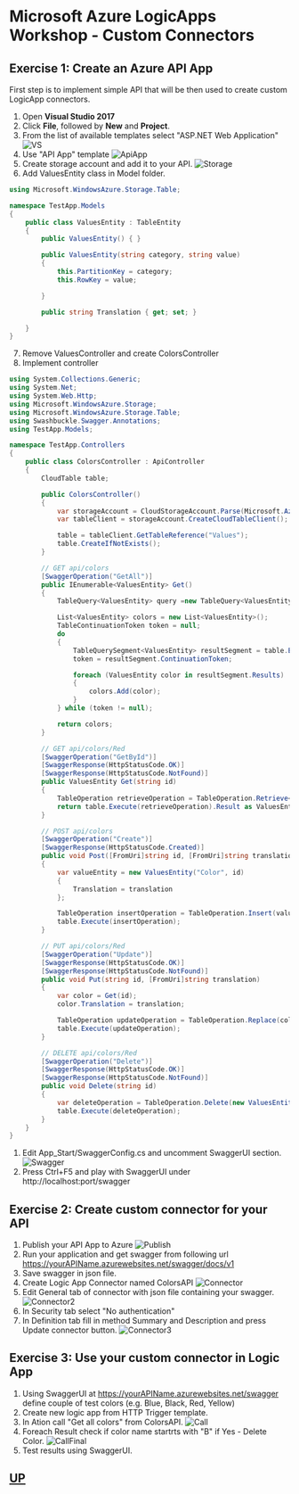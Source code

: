 # Microsoft Azure LogicApps Workshop - Custom Connectors

## Exercise 1: Create an Azure API App ##

First step is to implement simple API that will be then used to create custom LogicApp connectors.

1. Open **Visual Studio 2017**
2. Click **File**, followed by **New** and **Project**.
3. From the list of available templates select "ASP.NET Web Application"
   ![VS](_img/NewProject.png)
4. Use "API App" template 
   ![ApiApp](_img/ApiApp.png)
5. Create storage account and add it to your API.
   ![Storage](_img/ConnectedService.png)
6. Add ValuesEntity class in Model folder. 
``` C#
using Microsoft.WindowsAzure.Storage.Table;

namespace TestApp.Models
{
    public class ValuesEntity : TableEntity
    {
        public ValuesEntity() { }

        public ValuesEntity(string category, string value)
        {
            this.PartitionKey = category;
            this.RowKey = value;

        }

        public string Translation { get; set; }

    }
}
```
7. Remove ValuesController and create ColorsController
8. Implement controller
``` C#
using System.Collections.Generic;
using System.Net;
using System.Web.Http;
using Microsoft.WindowsAzure.Storage;
using Microsoft.WindowsAzure.Storage.Table;
using Swashbuckle.Swagger.Annotations;
using TestApp.Models;

namespace TestApp.Controllers
{
    public class ColorsController : ApiController
    {
        CloudTable table;

        public ColorsController()
        {
            var storageAccount = CloudStorageAccount.Parse(Microsoft.Azure.CloudConfigurationManager.GetSetting("AzureStorageConnectionString-1"));
            var tableClient = storageAccount.CreateCloudTableClient();

            table = tableClient.GetTableReference("Values");
            table.CreateIfNotExists();
        }

        // GET api/colors
        [SwaggerOperation("GetAll")]
        public IEnumerable<ValuesEntity> Get()
        {
            TableQuery<ValuesEntity> query =new TableQuery<ValuesEntity>().Where(TableQuery.GenerateFilterCondition("PartitionKey", QueryComparisons.Equal, "Color"));

            List<ValuesEntity> colors = new List<ValuesEntity>();
            TableContinuationToken token = null;
            do
            {
                TableQuerySegment<ValuesEntity> resultSegment = table.ExecuteQuerySegmented(query, token);
                token = resultSegment.ContinuationToken;

                foreach (ValuesEntity color in resultSegment.Results)
                {
                    colors.Add(color);
                }
            } while (token != null);

            return colors;
        }

        // GET api/colors/Red
        [SwaggerOperation("GetById")]
        [SwaggerResponse(HttpStatusCode.OK)]
        [SwaggerResponse(HttpStatusCode.NotFound)]
        public ValuesEntity Get(string id)
        {
            TableOperation retrieveOperation = TableOperation.Retrieve<ValuesEntity>("Color", id);
            return table.Execute(retrieveOperation).Result as ValuesEntity;
        }

        // POST api/colors
        [SwaggerOperation("Create")]
        [SwaggerResponse(HttpStatusCode.Created)]
        public void Post([FromUri]string id, [FromUri]string translation)
        {
            var valueEntity = new ValuesEntity("Color", id)
            {
                Translation = translation
            };

            TableOperation insertOperation = TableOperation.Insert(valueEntity);
            table.Execute(insertOperation);
        }

        // PUT api/colors/Red
        [SwaggerOperation("Update")]
        [SwaggerResponse(HttpStatusCode.OK)]
        [SwaggerResponse(HttpStatusCode.NotFound)]
        public void Put(string id, [FromUri]string translation)
        {
            var color = Get(id);
            color.Translation = translation;

            TableOperation updateOperation = TableOperation.Replace(color);
            table.Execute(updateOperation);
        }

        // DELETE api/colors/Red
        [SwaggerOperation("Delete")]
        [SwaggerResponse(HttpStatusCode.OK)]
        [SwaggerResponse(HttpStatusCode.NotFound)]
        public void Delete(string id)
        {
            var deleteOperation = TableOperation.Delete(new ValuesEntity("Color", id) { ETag = "*" });
            table.Execute(deleteOperation);
        }
    }
}
```
1.  Edit App_Start/SwaggerConfig.cs and uncomment SwaggerUI section.
    ![Swagger](_img/SwaggerUI.png)
2.  Press Ctrl+F5 and play with SwaggerUI under http://localhost:port/swagger

## Exercise 2: Create custom connector for your API  ##

1. Publish your API App to Azure
   ![Publish](_img/Publish.png)
2. Run your application and get swagger from following url https://yourAPIName.azurewebsites.net/swagger/docs/v1
3. Save swagger in json file.
4. Create Logic App Connector named ColorsAPI
   ![Connector](_img/Connector.png)
5. Edit General tab of connector with json file containing your swagger.
   ![Connector2](_img/ConfigreConnector.png)
6. In Security tab select "No authentication"
7. In Definition tab fill in method Summary and Description and press Update connector button.
   ![Connector3](_img/ConfigreConnector2.png)  

## Exercise 3: Use your custom connector in Logic App  ##

1. Using SwaggerUI at https://yourAPIName.azurewebsites.net/swagger define couple of test colors (e.g. Blue, Black, Red, Yellow)
2. Create new logic app from HTTP Trigger template.
3. In Ation call "Get all colors" from ColorsAPI.
   ![Call](_img/GetAllColors.png)
4. Foreach Result check if color name startrts with "B" if Yes - Delete Color.
   ![CallFinal](_img/Final.png)
5. Test results using SwaggerUI.
## [UP](./../README.md)